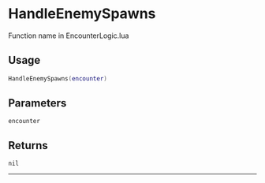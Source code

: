# HandleEnemySpawns
Function name in EncounterLogic.lua
## Usage
```lua
HandleEnemySpawns(encounter)
```
## Parameters
`encounter`
## Returns
`nil`

---